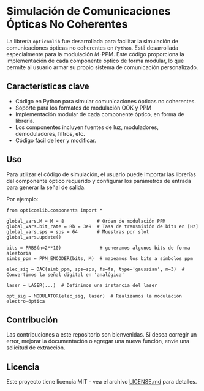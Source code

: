 # Simulación de Comunicaciones Ópticas No Coherentes

La librería `opticomlib` fue desarrollada para facilitar la simulación de comunicaciones ópticas no coherentes en $\texttt{Python}$. Está desarrollada especialmente para la modulación $M$-PPM. Este código proporciona la implementación de cada componente óptico de forma modular, lo que permite al usuario armar su propio sistema de comunicación personalizado.

## Características clave

- Código en Python para simular comunicaciones ópticas no coherentes.
- Soporte para los formatos de modulación OOK y PPM
- Implementación modular de cada componente óptico, en forma de librería.
- Los componentes incluyen fuentes de luz, moduladores, demoduladores, filtros, etc.
- Código fácil de leer y modificar.

## Uso

Para utilizar el código de simulación, el usuario puede importar las librerías del componente óptico requerido y configurar los parámetros de entrada para generar la señal de salida.

Por ejemplo:

```
from opticomlib.components import *

global_vars.M = M = 8            # Orden de modulación PPM
global_vars.bit_rate = Rb = 3e9  # Tasa de transmisión de bits en [Hz] 
global_vars.sps = sps = 64       # Muestras por slot 
global_vars.update()

bits = PRBS(n=2**10)              # generamos algunos bits de forma aleatoria
simbs_ppm = PPM_ENCODER(bits, M)  # mapeamos los bits a simbolos ppm

elec_sig = DAC(simb_ppm, sps=sps, fs=fs, type='gaussian', m=3)  # Convertimos la señal digital en 'analógica'

laser = LASER(...)  # Definimos una instancia del laser

opt_sig = MODULATOR(elec_sig, laser)  # Realizamos la modulación electro-óptica
```

## Contribución

Las contribuciones a este repositorio son bienvenidas. Si desea corregir un error, mejorar la documentación o agregar una nueva función, envíe una solicitud de extracción.

## Licencia

Este proyecto tiene licencia MIT - vea el archivo [LICENSE.md](LICENSE.md) para detalles.

